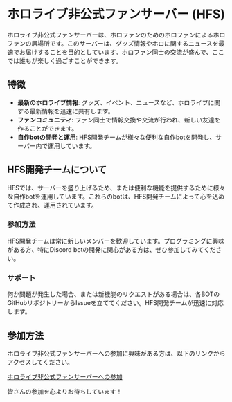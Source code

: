 # ホロライブ非公式ファンサーバー (HFS)

ホロライブ非公式ファンサーバーは、ホロファンのためのホロファンによるホロファンの居場所です。このサーバーは、グッズ情報やホロに関するニュースを最速でお届けすることを目的としています。ホロファン同士の交流が盛んで、ここでは誰もが楽しく過ごすことができます。

## 特徴

- **最新のホロライブ情報**: グッズ、イベント、ニュースなど、ホロライブに関する最新情報を迅速に共有します。
- **ファンコミュニティ**: ファン同士で情報交換や交流が行われ、新しい友達を作ることができます。
- **自作botの開発と運用**: HFS開発チームが様々な便利な自作botを開発し、サーバー内で運用しています。

## HFS開発チームについて

HFSでは、サーバーを盛り上げるため、または便利な機能を提供するために様々な自作botを運用しています。これらのbotは、HFS開発チームによって心を込めて作成され、運用されています。

### 参加方法

HFS開発チームは常に新しいメンバーを歓迎しています。プログラミングに興味がある方、特にDiscord botの開発に関心がある方は、ぜひ参加してみてください。

### サポート

何か問題が発生した場合、または新機能のリクエストがある場合は、各BOTのGitHubリポジトリーからIssueを立ててください。HFS開発チームが迅速に対応します。

## 参加方法

ホロライブ非公式ファンサーバーへの参加に興味がある方は、以下のリンクからアクセスしてください。

[ホロライブ非公式ファンサーバーへの参加](https://discord.gg/hfs)

皆さんの参加を心よりお待ちしています！
